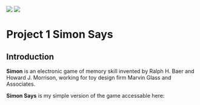 <img src=https://i.imgur.com/85Cotx4.png> <span><img src=https://i.imgur.com/c3rns4P.png></scan>

# Project 1 Simon Says

## Introduction

**Simon** is an electronic game of memory skill invented by Ralph H. Baer and Howard J. Morrison, working for toy design firm Marvin Glass and Associates.

**Simon Says** is my simple version of the game accessable here: 


